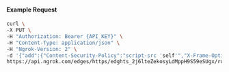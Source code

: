 <!-- Code generated for API Clients. DO NOT EDIT. -->

#### Example Request

```bash
curl \
-X PUT \
-H "Authorization: Bearer {API_KEY}" \
-H "Content-Type: application/json" \
-H "Ngrok-Version: 2" \
-d '{"add":{"Content-Security-Policy":"script-src 'self'","X-Frame-Options":"DENY"},"enabled":true}' \
https://api.ngrok.com/edges/https/edghts_2j6lteZekosyLdMppH9S59eSUgx/routes/edghtsrt_2j6lthevKsSinMLjEYxboiDZJCh/response_headers
```
